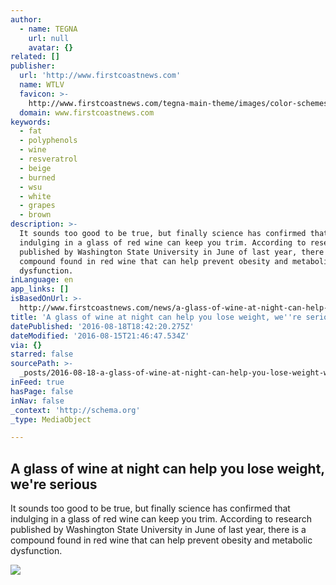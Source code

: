 ```yaml
---
author:
  - name: TEGNA
    url: null
    avatar: {}
related: []
publisher:
  url: 'http://www.firstcoastnews.com'
  name: WTLV
  favicon: >-
    http://www.firstcoastnews.com/tegna-main-theme/images/color-schemes/wtlv/favicon.png?minifierType=js&languageId=en_US&b=6110&t=1470709952000
  domain: www.firstcoastnews.com
keywords:
  - fat
  - polyphenols
  - wine
  - resveratrol
  - beige
  - burned
  - wsu
  - white
  - grapes
  - brown
description: >-
  It sounds too good to be true, but finally science has confirmed that
  indulging in a glass of red wine can keep you trim. According to research
  published by Washington State University in June of last year, there is a
  compound found in red wine that can help prevent obesity and metabolic
  dysfunction.
inLanguage: en
app_links: []
isBasedOnUrl: >-
  http://www.firstcoastnews.com/news/a-glass-of-wine-at-night-can-help-you-lose-weight-were-serious/298361317
title: 'A glass of wine at night can help you lose weight, we''re serious'
datePublished: '2016-08-18T18:42:20.275Z'
dateModified: '2016-08-15T21:46:47.534Z'
via: {}
starred: false
sourcePath: >-
  _posts/2016-08-18-a-glass-of-wine-at-night-can-help-you-lose-weight-were-ser.md
inFeed: true
hasPage: false
inNav: false
_context: 'http://schema.org'
_type: MediaObject

---
```

<article style=""><h1>A glass of wine at night can help you lose weight, we're serious</h1><p>It sounds too good to be true, but finally science has confirmed that indulging in a glass of red wine can keep you trim. According to research published by Washington State University in June of last year, there is a compound found in red wine that can help prevent obesity and metabolic dysfunction.</p><img src="http://content.firstcoastnews.com/photo/2016/08/15/redwine_1471271046674_5296695_ver1.0_640_360.jpeg" /></article>